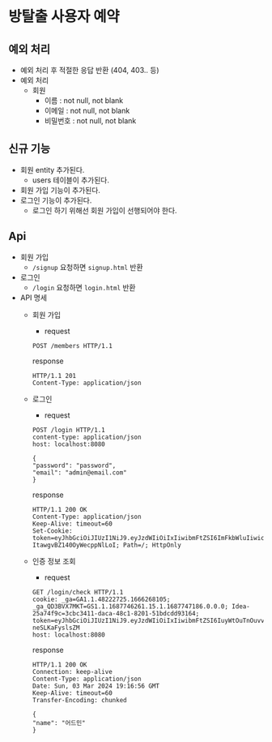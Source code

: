 # 방탈출 사용자 예약

## 예외 처리

- 예외 처리 후 적절한 응답 반환 (404, 403.. 등)
- 예외 처리
    - 회원
        - 이름 : not null, not blank
        - 이메일 : not null, not blank
        - 비밀번호 : not null, not blank

## 신규 기능

- 회원 entity 추가된다.
    - users 테이블이 추가된다.
- 회원 가입 기능이 추가된다.
- 로그인 기능이 추가된다.
  - 로그인 하기 위해선 회원 가입이 선행되어야 한다.

## Api

- 회원 가입
  - `/signup` 요청하면 `signup.html` 반환
- 로그인
  - `/login` 요청하면 `login.html` 반환
- API 명세
  - 회원 가입
    - request
    ```
    POST /members HTTP/1.1
    ```
    response
    ```
    HTTP/1.1 201
    Content-Type: application/json
    ```

  - 로그인
    - request
    ```
    POST /login HTTP/1.1
    content-type: application/json
    host: localhost:8080

    {
    "password": "password",
    "email": "admin@email.com"
    }
    ```
    response
    ```
    HTTP/1.1 200 OK
    Content-Type: application/json
    Keep-Alive: timeout=60
    Set-Cookie: token=eyJhbGciOiJIUzI1NiJ9.eyJzdWIiOiIxIiwibmFtZSI6ImFkbWluIiwicm9sZSI6IkFETUlOIn0.cwnHsltFeEtOzMHs2Q5-ItawgvBZ140OyWecppNlLoI; Path=/; HttpOnly
    ```
  - 인증 정보 조회
      - request
    ```
    GET /login/check HTTP/1.1
    cookie: _ga=GA1.1.48222725.1666268105; _ga_QD3BVX7MKT=GS1.1.1687746261.15.1.1687747186.0.0.0; Idea-25a74f9c=3cbc3411-daca-48c1-8201-51bdcdd93164; token=eyJhbGciOiJIUzI1NiJ9.eyJzdWIiOiIxIiwibmFtZSI6IuyWtOuTnOuvvCIsInJvbGUiOiJBRE1JTiJ9.vcK93ONRQYPFCxT5KleSM6b7cl1FE-neSLKaFyslsZM
    host: localhost:8080
    ```
    response
    ```
    HTTP/1.1 200 OK
    Connection: keep-alive
    Content-Type: application/json
    Date: Sun, 03 Mar 2024 19:16:56 GMT
    Keep-Alive: timeout=60
    Transfer-Encoding: chunked
    
    {
    "name": "어드민"
    }
    ```
